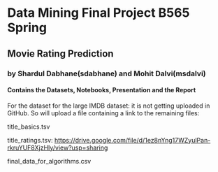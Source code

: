 # Data Mining Final Project B565 Spring
## Movie Rating Prediction
### by Shardul Dabhane(sdabhane) and Mohit Dalvi(msdalvi)

#### Contains the Datasets, Notebooks, Presentation and the Report


For the dataset for the large IMDB dataset: it is not getting uploaded in GitHub. So will upload a file containing a link to the remaining files:

title_basics.tsv

title_ratings.tsv: https://drive.google.com/file/d/1ez8nYng17WZyulPan-rkruYUF8XjzHIy/view?usp=sharing

final_data_for_algorithms.csv
